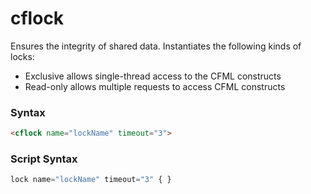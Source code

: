 # cflock

Ensures the integrity of shared data. Instantiates the
 following kinds of locks:

 * Exclusive allows single-thread access to the CFML constructs
 * Read-only allows multiple requests to access CFML constructs

### Syntax

```html
<cflock name="lockName" timeout="3">
```

### Script Syntax

```javascript
lock name="lockName" timeout="3" { }
```
